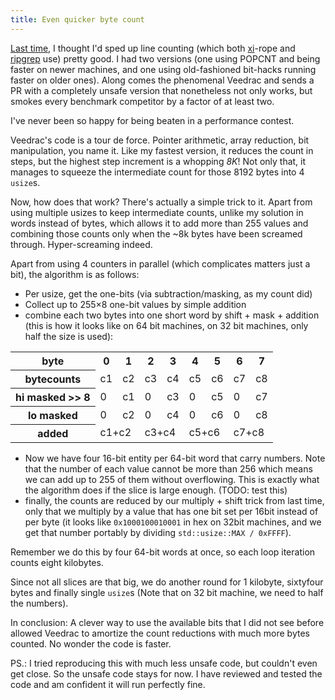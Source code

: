 ```yaml
---
title: Even quicker byte count
---
```


[Last time](/2016/09/24/newline.html), I thought I'd sped up line counting
(which both [xi](https://github.com/google/xi-editor)-rope and
[ripgrep](https://github.com/BurntSushi/ripgrep) use) pretty good. I had two
versions (one using POPCNT and being faster on newer machines, and one using
old-fashioned bit-hacks running faster on older ones). Along comes the
phenomenal Veedrac and sends a PR with a completely unsafe version that
nonetheless not only works, but smokes every benchmark competitor by a factor
of at least two.

I've never been so happy for being beaten in a performance contest.

Veedrac's code is a tour de force. Pointer arithmetic, array reduction, bit
manipulation, you name it. Like my fastest version, it reduces the count in
steps, but the highest step increment is a whopping *8K*! Not only that, it
manages to squeeze the intermediate count for those 8192 bytes into 4 `usize`s.

Now, how does that work? There's actually a simple trick to it. Apart from
using multiple usizes to keep intermediate counts, unlike my solution in words
instead of bytes, which allows it to add more than 255 values and combining
those counts only when the ~8k bytes have been screamed through.
Hyper-screaming indeed.

Apart from using 4 counters in parallel (which complicates matters just a bit),
the algorithm is as follows:

* Per usize, get the one-bits (via subtraction/masking, as my count did)
* Collect up to 255×8 one-bit values by simple addition
* combine each two bytes into one short word by shift + mask + addition
(this is how it looks like on 64 bit machines, on 32 bit machines, only half
the size is used):

<table>
<tr><th>byte</th><th>0</th><th>1</th><th>2</th><th>3</th><th>4</th><th>5</th><th>6</th><th>7</th></tr>
<tr><th>bytecounts</th><td>c1</td><td>c2</td><td>c3</td><td>c4</td><td>c5</td><td>c6</td><td>c7</td><td>c8</td></tr>
<tr><th>hi masked &gt;&gt; 8</th><td>0</td><td>c1</td><td>0</td><td>c3</td><td>0</td><td>c5</td><td>0</td><td>c7</td></tr>
<tr><th>lo masked</th><td>0</td><td>c2</td><td>0</td><td>c4</td><td>0</td><td>c6</td><td>0</td><td>c8</td></tr>
<tr><th>added</th><td colspan="2">c1+c2</td><td colspan="2">c3+c4</td><td colspan="2">c5+c6</td><td colspan="2">c7+c8</td></tr>
</table>

* Now we have four 16-bit entity per 64-bit word that carry numbers. Note that
the number of each value cannot be more than 256 which means we can add up to
255 of them without overflowing. This is exactly what the algorithm does if the
slice is large enough. (TODO: test this)
* finally, the counts are reduced by our multiply + shift trick from last time,
only that we multiply by a value that has one bit set per 16bit instead of per
byte (it looks like `0x1000100010001` in hex on 32bit machines, and we get that
number portably by dividing `std::usize::MAX / 0xFFFF`).

Remember we do this by four 64-bit words at once, so each loop iteration counts
eight kilobytes.

Since not all slices are that big, we do another round for 1 kilobyte,
sixtyfour bytes and finally single `usize`s (Note that on 32 bit machine, we
need to half the numbers).

In conclusion: A clever way to use the available bits that I did not see before
allowed Veedrac to amortize the count reductions with much more bytes counted.
No wonder the code is faster.

PS.: I tried reproducing this with much less unsafe code, but couldn't even get
close. So the unsafe code stays for now. I have reviewed and tested the code
and am confident it will run perfectly fine.
